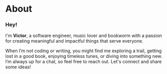 # About

### Hey! 

I'm **Victor**, a software engineer, music lover and bookworm with a passion for creating meaningful and impactful things that serve everyone.

When I’m not coding or writing, you might find me exploring a trail, getting lost in a good book, enjoying timeless tunes, or diving into something new. I’m always up for a chat, so feel free to reach out. Let's connect and share some ideas!


